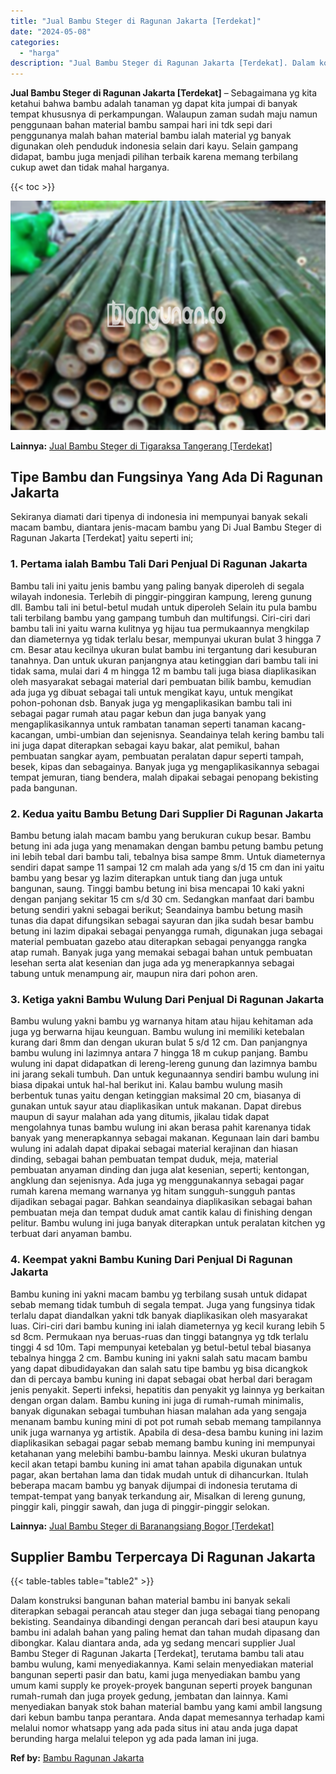 ```yaml
---
title: "Jual Bambu Steger di Ragunan Jakarta [Terdekat]"
date: "2024-05-08"
categories: 
  - "harga"
description: "Jual Bambu Steger di Ragunan Jakarta [Terdekat]. Dalam konstruksi bangunan bahan material bambu ini banyak sekali diterapkan sebagai perancah atau steger dan..."
---
```


**Jual Bambu Steger di Ragunan Jakarta \[Terdekat\]** – Sebagaimana yg kita ketahui bahwa bambu adalah tanaman yg dapat kita jumpai di banyak tempat khususnya di perkampungan. Walaupun zaman sudah maju namun penggunaan bahan material bambu sampai hari ini tdk sepi dari penggunanya malah bahan material bambu ialah material yg banyak digunakan oleh penduduk indonesia selain dari kayu. Selain gampang didapat, bambu juga menjadi pilihan terbaik karena memang terbilang cukup awet dan tidak mahal harganya.

{{< toc >}}

![Jual Bambu Steger di Ragunan Jakarta [Terdekat]](/images/jual-bambu-tali-23.png)

**Lainnya:** [Jual Bambu Steger di Tigaraksa Tangerang \[Terdekat\]](https://bambu.bangunan.co/jual-bambu-steger-di-tigaraksa-tangerang-terdekat/)

## Tipe Bambu dan Fungsinya Yang Ada Di Ragunan Jakarta

Sekiranya diamati dari tipenya di indonesia ini mempunyai banyak sekali macam bambu, diantara jenis-macam bambu yang Di Jual Bambu Steger di Ragunan Jakarta \[Terdekat\] yaitu seperti ini;

### 1\. Pertama ialah Bambu Tali Dari Penjual Di Ragunan Jakarta

Bambu tali ini yaitu jenis bambu yang paling banyak diperoleh di segala wilayah indonesia. Terlebih di pinggir-pinggiran kampung, lereng gunung dll. Bambu tali ini betul-betul mudah untuk diperoleh Selain itu pula bambu tali terbilang bambu yang gampang tumbuh dan multifungsi. Ciri-ciri dari bambu tali ini yaitu warna kulitnya yg hijau tua permukaannya mengkilap dan diameternya yg tidak terlalu besar, mempunyai ukuran bulat 3 hingga 7 cm. Besar atau kecilnya ukuran bulat bambu ini tergantung dari kesuburan tanahnya. Dan untuk ukuran panjangnya atau ketinggian dari bambu tali ini tidak sama, mulai dari 4 m hingga 12 m bambu tali juga biasa diaplikasikan oleh masyarakat sebagai material dari pembuatan bilik bambu, kemudian ada juga yg dibuat sebagai tali untuk mengikat kayu, untuk mengikat pohon-pohonan dsb. Banyak juga yg mengaplikasikan bambu tali ini sebagai pagar rumah atau pagar kebun dan juga banyak yang mengaplikasikannya untuk rambatan tanaman seperti tanaman kacang-kacangan, umbi-umbian dan sejenisnya. Seandainya telah kering bambu tali ini juga dapat diterapkan sebagai kayu bakar, alat pemikul, bahan pembuatan sangkar ayam, pembuatan peralatan dapur seperti tampah, besek, kipas dan sebagainya. Banyak juga yg mengaplikasikannya sebagai tempat jemuran, tiang bendera, malah dipakai sebagai penopang bekisting pada bangunan.

### 2\. Kedua yaitu Bambu Betung Dari Supplier Di Ragunan Jakarta

Bambu betung ialah macam bambu yang berukuran cukup besar. Bambu betung ini ada juga yang menamakan dengan bambu petung bambu petung ini lebih tebal dari bambu tali, tebalnya bisa sampe 8mm. Untuk diameternya sendiri dapat sampe 11 sampai 12 cm malah ada yang s/d 15 cm dan ini yaitu bambu yang besar yg lazim diterapkan untuk tiang dan juga untuk bangunan, saung. Tinggi bambu betung ini bisa mencapai 10 kaki yakni dengan panjang sekitar 15 cm s/d 30 cm. Sedangkan manfaat dari bambu betung sendiri yakni sebagai berikut; Seandainya bambu betung masih tunas dia dapat difungsikan sebagai sayuran dan jika sudah besar bambu betung ini lazim dipakai sebagai penyangga rumah, digunakan juga sebagai material pembuatan gazebo atau diterapkan sebagai penyangga rangka atap rumah. Banyak juga yang memakai sebagai bahan untuk pembuatan lesehan serta alat kesenian dan juga ada yg menerapkannya sebagai tabung untuk menampung air, maupun nira dari pohon aren.

### 3\. Ketiga yakni Bambu Wulung Dari Penjual Di Ragunan Jakarta

Bambu wulung yakni bambu yg warnanya hitam atau hijau kehitaman ada juga yg berwarna hijau keunguan. Bambu wulung ini memiliki ketebalan kurang dari 8mm dan dengan ukuran bulat 5 s/d 12 cm. Dan panjangnya bambu wulung ini lazimnya antara 7 hingga 18 m cukup panjang. Bambu wulung ini dapat didapatkan di lereng-lereng gunung dan lazimnya bambu ini jarang sekali tumbuh. Dan untuk kegunaannya sendiri bambu wulung ini biasa dipakai untuk hal-hal berikut ini. Kalau bambu wulung masih berbentuk tunas yaitu dengan ketinggian maksimal 20 cm, biasanya di gunakan untuk sayur atau diaplikasikan untuk makanan. Dapat direbus maupun di sayur malahan ada yang ditumis, jikalau tidak dapat mengolahnya tunas bambu wulung ini akan berasa pahit karenanya tidak banyak yang menerapkannya sebagai makanan. Kegunaan lain dari bambu wulung ini adalah dapat dipakai sebagai material kerajinan dan hiasan dinding, sebagai bahan pembuatan tempat duduk, meja, material pembuatan anyaman dinding dan juga alat kesenian, seperti; kentongan, angklung dan sejenisnya. Ada juga yg menggunakannya sebagai pagar rumah karena memang warnanya yg hitam sungguh-sungguh pantas dijadikan sebagai pagar. Bahkan seandainya diaplikasikan sebagai bahan pembuatan meja dan tempat duduk amat cantik kalau di finishing dengan pelitur. Bambu wulung ini juga banyak diterapkan untuk peralatan kitchen yg terbuat dari anyaman bambu.

### 4\. Keempat yakni Bambu Kuning Dari Penjual Di Ragunan Jakarta

Bambu kuning ini yakni macam bambu yg terbilang susah untuk didapat sebab memang tidak tumbuh di segala tempat. Juga yang fungsinya tidak terlalu dapat diandalkan yakni tdk banyak diaplikasikan oleh masyarakat luas. Ciri-ciri dari bambu kuning ini ialah diameternya yg kecil kurang lebih 5 sd 8cm. Permukaan nya beruas-ruas dan tinggi batangnya yg tdk terlalu tinggi 4 sd 10m. Tapi mempunyai ketebalan yg betul-betul tebal biasanya tebalnya hingga 2 cm. Bambu kuning ini yakni salah satu macam bambu yang dapat dibudidayakan dan salah satu tipe bambu yg bisa dicangkok dan di percaya bambu kuning ini dapat sebagai obat herbal dari beragam jenis penyakit. Seperti infeksi, hepatitis dan penyakit yg lainnya yg berkaitan dengan organ dalam. Bambu kuning ini juga di rumah-rumah minimalis, banyak digunakan sebagai tumbuhan hiasan malahan ada yang sengaja menanam bambu kuning mini di pot pot rumah sebab memang tampilannya unik juga warnanya yg artistik. Apabila di desa-desa bambu kuning ini lazim diaplikasikan sebagai pagar sebab memang bambu kuning ini mempunyai ketahanan yang melebihi bambu-bambu lainnya. Meski ukuran bulatnya kecil akan tetapi bambu kuning ini amat tahan apabila digunakan untuk pagar, akan bertahan lama dan tidak mudah untuk di dihancurkan. Itulah beberapa macam bambu yg banyak dijumpai di indonesia terutama di tempat-tempat yang banyak terkandung air, Misalkan di lereng gunung, pinggir kali, pinggir sawah, dan juga di pinggir-pinggir selokan.

**Lainnya:** [Jual Bambu Steger di Baranangsiang Bogor \[Terdekat\]](https://bambu.bangunan.co/jual-bambu-steger-di-baranangsiang-bogor-terdekat/)

## Supplier Bambu Terpercaya Di Ragunan Jakarta

{{< table-tables table="table2" >}}

Dalam konstruksi bangunan bahan material bambu ini banyak sekali diterapkan sebagai perancah atau steger dan juga sebagai tiang penopang bekisting. Seandainya dibandingi dengan perancah dari besi ataupun kayu bambu ini adalah bahan yang paling hemat dan tahan mudah dipasang dan dibongkar. Kalau diantara anda, ada yg sedang mencari supplier Jual Bambu Steger di Ragunan Jakarta \[Terdekat\], terutama bambu tali atau bambu wulung, kami menyediakannya. Kami selain menyediakan material bangunan seperti pasir dan batu, kami juga menyediakan bambu yang umum kami supply ke proyek-proyek bangunan seperti proyek bangunan rumah-rumah dan juga proyek gedung, jembatan dan lainnya. Kami menyediakan banyak stok bahan material bambu yang kami ambil langsung dari kebun bambu tanpa perantara. Anda dapat memesannya terhadap kami melalui nomor whatsapp yang ada pada situs ini atau anda juga dapat berunding harga melalui telepon yg ada pada laman ini juga.

**Ref by:** [Bambu Ragunan Jakarta](https://id.wikipedia.org/wiki/Bambu)
